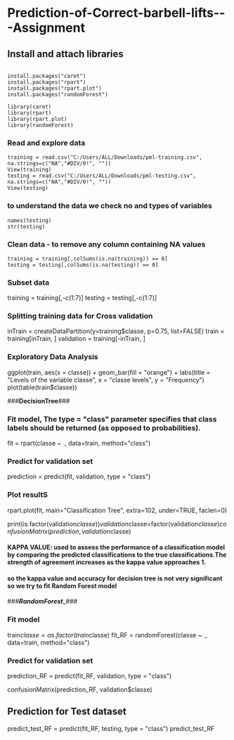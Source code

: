 # Prediction-of-Correct-barbell-lifts---Assignment

## Install and attach libraries
```{r configuration, echo=TRUE, results='hide'}

install.packages("caret")
install.packages("rpart")
install.packages("rpart.plot")
install.packages("randomForest")

library(caret)
library(rpart)
library(rpart.plot)
library(randomForest)
```

### Read and explore data 
```{r configuration, echo=TRUE, results='hide'}
training = read.csv("C:/Users/ALL/Downloads/pml-training.csv", na.strings=c("NA","#DIV/0!", ""))
View(training)
testing = read.csv("C:/Users/ALL/Downloads/pml-testing.csv", na.strings=c("NA","#DIV/0!", ""))
View(testing)
```

### to understand the data we check no and types of variables
```{r configuration, echo=TRUE, results='hide'}
names(testing)
str(testing)
```

### Clean data - to remove any column containing NA values
```{r configuration, echo=TRUE, results='hide'}
training = training[,colSums(is.na(training)) == 0]
testing = testing[,colSums(is.na(testing)) == 0]
```

### Subset data

training = training[,-c(1:7)]
testing = testing[,-c(1:7)]

### Splitting training data for Cross validation
inTrain = createDataPartition(y=training$classe, p=0.75, list=FALSE)
train = training[inTrain, ] 
validation = training[-inTrain, ]

### Exploratory Data Analysis
ggplot(train, aes(x = classe)) +
  geom_bar(fill = "orange") +
  labs(title = "Levels of the variable classe", x = "classe levels", y = "Frequency")
plot(table(train$classe))

###____________DecisionTree____________###

### Fit model,  The type = "class" parameter specifies that class labels should be returned (as opposed to probabilities).
fit = rpart(classe ~ ., data=train, method="class")

### Predict for validation set
prediction = predict(fit, validation, type = "class")

### Plot resultS
rpart.plot(fit, main="Classification Tree", extra=102, under=TRUE, faclen=0)

print(is.factor(validation$classe))
validation$classe=factor(validation$classe)      
confusionMatrix(prediction, validation$classe)
#### KAPPA VALUE: used to assess the performance of a classification model by comparing the predicted classifications to the true classifications.The strength of agreement increases as the kappa value approaches 1. 
#### so the kappa value and accuracy for decision tree is not very significant so we try to fit Random Forest model

###___________RandomForest____________###

### Fit model
train$classe = as.factor(train$classe)
fit_RF = randomForest(classe ~ ., data=train, method="class")

### Predict for validation set
prediction_RF = predict(fit_RF, validation, type = "class")

confusionMatrix(prediction_RF, validation$classe)

## Prediction for Test dataset
predict_test_RF = predict(fit_RF, testing, type = "class")
predict_test_RF



